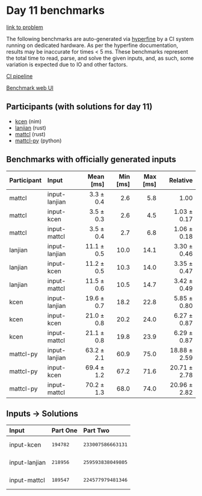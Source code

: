 # Day 11 benchmarks

[link to problem](https://adventofcode.com/2024/day/11)

The following benchmarks are auto-generated via
[hyperfine](https://github.com/sharkdp/hyperfine) by a CI system running on
dedicated hardware. As per the hyperfine documentation, results may be
inaccurate for times < 5 ms. These benchmarks represent the total time to read,
parse, and solve the given inputs, and, as such, some variation is expected due
to IO and other factors.

[CI pipeline](http://ci.papercode.net:8080/teams/main/pipelines/aoc2024)

[Benchmark web UI](https://aoc.ancalagon.black)


## Participants (with solutions for day 11)

- [kcen](https://github.com/kcen/aoc2024) (nim)
- [lanjian](https://github.com/lanjian/aoc-2024) (rust)
- [mattcl](https://github.com/mattcl/aoc2024) (rust)
- [mattcl-py](https://github.com/mattcl/aoc2024-py) (python)


## Benchmarks with officially generated inputs

| Participant | Input | Mean [ms] | Min [ms] | Max [ms] | Relative |
|:---|:---|---:|---:|---:|---:|
| mattcl | input-lanjian | 3.3 ± 0.4 | 2.6 | 5.8 | 1.00 |
| mattcl | input-kcen | 3.5 ± 0.3 | 2.6 | 4.5 | 1.03 ± 0.17 |
| mattcl | input-mattcl | 3.5 ± 0.4 | 2.7 | 6.8 | 1.06 ± 0.18 |
| lanjian | input-lanjian | 11.1 ± 0.5 | 10.0 | 14.1 | 3.30 ± 0.46 |
| lanjian | input-kcen | 11.2 ± 0.5 | 10.3 | 14.0 | 3.35 ± 0.47 |
| lanjian | input-mattcl | 11.5 ± 0.6 | 10.5 | 14.7 | 3.42 ± 0.49 |
| kcen | input-lanjian | 19.6 ± 0.7 | 18.2 | 22.8 | 5.85 ± 0.80 |
| kcen | input-kcen | 21.0 ± 0.8 | 20.2 | 24.0 | 6.27 ± 0.87 |
| kcen | input-mattcl | 21.1 ± 0.8 | 19.8 | 23.9 | 6.29 ± 0.87 |
| mattcl-py | input-lanjian | 63.2 ± 2.1 | 60.9 | 75.0 | 18.88 ± 2.59 |
| mattcl-py | input-kcen | 69.4 ± 1.2 | 67.2 | 71.6 | 20.71 ± 2.78 |
| mattcl-py | input-mattcl | 70.2 ± 1.3 | 68.0 | 74.0 | 20.96 ± 2.82 |


## Inputs -> Solutions

| Input | Part One | Part Two |
|:---|:---|:---|
|input-kcen|<pre>194782</pre>|<pre>233007586663131</pre>|
|input-lanjian|<pre>218956</pre>|<pre>259593838049805</pre>|
|input-mattcl|<pre>189547</pre>|<pre>224577979481346</pre>|